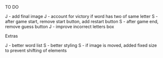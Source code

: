 

TO DO

J - add final image
J - account for victory if word has two of same letter
S - after game start, remove start button, add restart button
S - after game end, remove guess button
J - improve incorrect letters box



Extras

J - better word list
S - better styling
S    - if image is moved, added fixed size to prevent shifting of elements